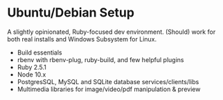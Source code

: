 # Ubuntu/Debian Setup

A slightly opinionated, Ruby-focused dev environment. (Should) work for both real installs and Windows Subsystem for Linux.

* Build essentials
* rbenv with rbenv-plug, ruby-build, and few helpful plugins
* Ruby 2.5.1
* Node 10.x
* PostgresSQL, MySQL and SQLite database services/clients/libs
* Multimedia libraries for image/video/pdf manipulation & preview
